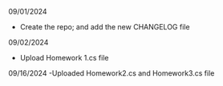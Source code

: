09/01/2024 
- Create the repo; and add the new CHANGELOG file
  
09/02/2024
- Upload Homework 1.cs file

09/16/2024
-Uploaded Homework2.cs and Homework3.cs file
